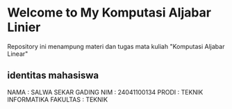 # Welcome to My Komputasi Aljabar Linier

Repository ini menampung materi dan tugas mata kuliah "Komputasi Aljabar Linear"

## identitas mahasiswa
NAMA     : SALWA SEKAR GADING 
NIM      : 24041100134
PRODI    : TEKNIK INFORMATIKA
FAKULTAS : TEKNIK

```{tableofcontents}
```
